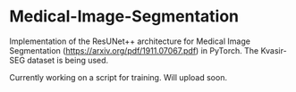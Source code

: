 # Medical-Image-Segmentation

Implementation of the ResUNet++ architecture for Medical Image Segmentation (https://arxiv.org/pdf/1911.07067.pdf) in PyTorch. The Kvasir-SEG dataset is being used.

Currently working on a script for training. Will upload soon.
